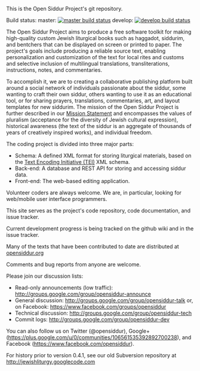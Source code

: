 This is the Open Siddur Project's git repository.

Build status:
master: [![master build status](https://travis-ci.com/opensiddur/opensiddur.svg?branch=master)](https://travis-ci.com/opensiddur/opensiddur)
develop: [![develop build status](https://travis-ci.com/opensiddur/opensiddur.svg?branch=develop)](https://travis-ci.com/opensiddur/opensiddur)

The Open Siddur Project aims to produce a free software toolkit 
for making high-quality custom Jewish liturgical books such as 
haggadot, siddurim, and bentchers that can be displayed on screen 
or printed to paper. The project's goals include producing a 
reliable source text, enabling personalization and customization 
of the text for local rites and customs 
and selective inclusion of multilingual translations, transliterations, 
instructions, notes, and commentaries.

To accomplish it, we are to creating a collaborative publishing platform 
built around a social network of individuals passionate about the siddur, 
some wanting to craft their own siddur, 
others wanting to use it as an educational tool, 
or for sharing prayers, translations, commentaries, art, and layout templates 
for new siddurim. The mission of the Open Siddur Project is further 
described in our [Mission Statement](http://opensiddur.org/development/mission/) 
and encompasses the values of pluralism (acceptance for the diversity of 
Jewish cultural expression), 
historical awareness (the text of the siddur is an aggregate of 
thousands of years of creatively inspired works), 
and individual freedom.

The coding project is divided into three major parts:
* Schema: A defined XML format for storing liturgical materials, based on the 
[Text Encoding Initiative (TEI)](http://www.tei-c.org) XML schema.
* Back-end: A database and REST API for storing and accessing siddur data.
* Front-end: The web-based editing application.

Volunteer coders are always welcome. We are, in particular, 
looking for web/mobile user interface programmers.

This site serves as the project's code repository, 
code documentation, and issue tracker.

Current development progress is being tracked on the github wiki 
and in the issue tracker. 

Many of the texts that have been contributed to date are 
distributed at [opensiddur.org](http://opensiddur.org)

Comments and bug reports from anyone are welcome. 

Please join our discussion lists:
* Read-only announcements (low traffic): http://groups.google.com/group/opensiddur-announce
* General discussion: http://groups.google.com/group/opensiddur-talk or, on Facebook: https://www.facebook.com/groups/opensiddur
* Technical discussion: http://groups.google.com/group/opensiddur-tech
* Commit logs: http://groups.google.com/group/opensiddur-dev

You can also follow us on Twitter (@opensiddur), Google+ (https://plus.google.com/u/0/communities/106561535392892700238), and Facebook (https://www.facebook.com/opensiddur).

For history prior to version 0.4.1, see our old Subversion repository at http://jewishliturgy.googlecode.com
